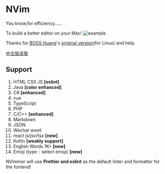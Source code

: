 # NVim
You know,for efficiency......

To build a better editor on your Mac!
 ![example](img/img0.png)

Thanks for [BOSS Huang](https://github.com/devilyouwei)'s [original version](https://github.com/devilyouwei/NVimmer)(for Linux) and help.

[中文版读我](README.md)

## Support

1. HTML CSS JS **[eslint]**
2. Java **[color enhanced]**
3. C# **[enhanced]**
4. vue
5. TypeScript
6. PHP
7. C/C++ **[enhanced]**
8. Markdown
9. JSON
10. Wechat wxml
11. react js/jsx/tsx **[new]**
12. Kotlin **[weakly support]**
13. English Words 1K+ **[new]**
14. Emoji (type `:` select emoji) **[new]**

NVimmer will use **Prettier and eslint** as the default linter and formatter for the fontend!


